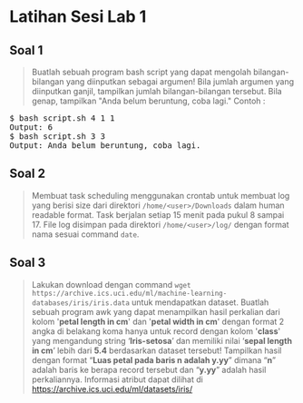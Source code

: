 # Latihan Sesi Lab 1

## Soal 1
> Buatlah sebuah program bash script yang dapat mengolah bilangan-bilangan yang diinputkan sebagai argumen! Bila jumlah argumen yang diinputkan ganjil, tampilkan jumlah bilangan-bilangan tersebut. Bila genap, tampilkan "Anda belum beruntung, coba lagi." Contoh :
<pre>
$ bash script.sh 4 1 1
Output: 6
$ bash script.sh 3 3
Output: Anda belum beruntung, coba lagi.
</pre>

## Soal 2
> Membuat task scheduling menggunakan crontab untuk membuat log yang berisi size dari direktori `/home/<user>/Downloads` dalam human readable format. Task berjalan setiap 15 menit pada pukul 8 sampai 17. File log disimpan pada direktori `/home/<user>/log/` dengan format nama sesuai command `date`.

## Soal 3
> Lakukan download dengan command `wget https://archive.ics.uci.edu/ml/machine-learning-databases/iris/iris.data` untuk mendapatkan dataset. Buatlah sebuah program awk yang dapat menampilkan hasil perkalian dari kolom '**petal length in cm**' dan '**petal width in cm**' dengan format 2 angka di belakang koma hanya untuk record dengan kolom '**class**' yang mengandung string ‘**Iris-setosa**’ dan memiliki nilai ‘**sepal length in cm**’ lebih dari **5.4** berdasarkan dataset tersebut! Tampilkan hasil dengan format “**Luas petal pada baris n adalah y.yy**” dimana “**n**” adalah baris ke berapa record tersebut dan “**y.yy**” adalah hasil perkaliannya. Informasi atribut dapat dilihat di https://archive.ics.uci.edu/ml/datasets/iris/
